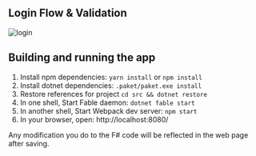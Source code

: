 ## Login Flow & Validation

![login](https://user-images.githubusercontent.com/13316248/31772666-b637eff8-b4e0-11e7-9a80-e568e44a3be9.gif)


## Building and running the app

1. Install npm dependencies: `yarn install` or `npm install`
2. Install dotnet dependencies: `.paket/paket.exe install`
3. Restore references for project `cd src && dotnet restore`
4. In one shell, Start Fable daemon: `dotnet fable start`
5. In another shell, Start Webpack dev server: `npm start`
6. In your browser, open: http://localhost:8080/

Any modification you do to the F# code will be reflected in the web page after saving.
